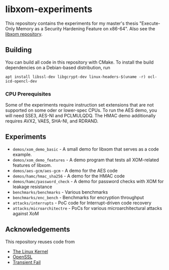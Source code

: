 # libxom-experiments
This repository contains the experiments for my master's thesis "Execute-Only Memory as a Security Hardening Feature on x86-64".
Also see the [libxom repository](https://github.com/tristan-hornetz/libxom).

## Building
You can build all code in this repository with CMake. To install the build dependencies
on a Debian-based distribution, run
```shell
apt install libssl-dev libgcrypt-dev linux-headers-$(uname -r) ocl-icd-opencl-dev
```

### CPU Prerequisites
Some of the experiments require instruction set extensions that are not supported
on some oder or lower-spec CPUs. To run the AES demo, you will need SSE3, AES-NI and PCLMULQDQ.
The HMAC demo additionally requires AVX2, VAES, SHA-NI, and RDRAND.

## Experiments

 * `demos/xom_demo_basic` - A small demo for libxom that serves as a code example.
 * `demos/xom_demo_features` - A demo program that tests all XOM-related features of libxom.
 * `demos/aes-gcm/aes-gcm` - A demo for the AES code
 * `demos/hamc/hmac_sha256` - A demo for the HMAC code
 * `demos/hamc/password_check` - A demo for password checks with XOM for leakage resistance
 * `benchmarks/benchmarks` - Various benchmarks
 * `benchmarks/enc_bench` - Benchmarks for encryption throughput
 * `attacks/interrupts` - PoC code for Interrupt-driven code recovery
 * `attacks/microarchitectre` - PoCs for various microarchitectural attacks against XoM

## Acknowledgements
This repository reuses code from
 * [The Linux Kernel](https://github.com/torvalds/linux.git)
 * [OpenSSL](https://github.com/openssl/openssl.git)
 * [Transient Fail](https://github.com/IAIK/transientfail)

